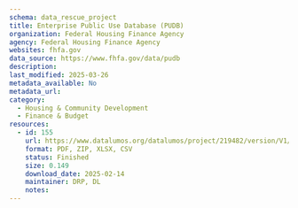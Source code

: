 ```yaml
---
schema: data_rescue_project 
title: Enterprise Public Use Database (PUDB)
organization: Federal Housing Finance Agency
agency: Federal Housing Finance Agency
websites: fhfa.gov
data_source: https://www.fhfa.gov/data/pudb
description: 
last_modified: 2025-03-26
metadata_available: No
metadata_url: 
category:
  - Housing & Community Development 
  - Finance & Budget 
resources:
  - id: 155
    url: https://www.datalumos.org/datalumos/project/219482/version/V1/view
    format: PDF, ZIP, XLSX, CSV
    status: Finished
    size: 0.149
    download_date: 2025-02-14
    maintainer: DRP, DL
    notes: 
---
```

